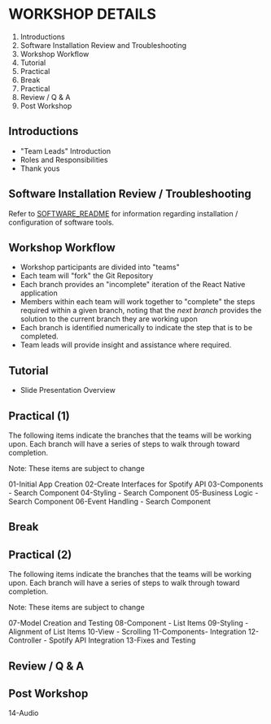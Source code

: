 # WORKSHOP DETAILS

1. Introductions
2. Software Installation Review and Troubleshooting
3. Workshop Workflow
4. Tutorial
5. Practical
6. Break
7. Practical
8. Review / Q & A
9. Post Workshop

## Introductions

* "Team Leads" Introduction
* Roles and Responsibilities
* Thank yous

## Software Installation Review / Troubleshooting

Refer to [SOFTWARE_README](SOFTWARE_README.md) for information regarding installation / configuration of software tools.

## Workshop Workflow

* Workshop participants are divided into "teams"
* Each team will "fork" the Git Repository
* Each branch provides an "incomplete" iteration of the React Native application
* Members within each team will work together to "complete" the steps required within a given branch, noting that the *next branch* provides the solution to the current branch they are working upon
* Each branch is identified numerically to indicate the step that is to be completed.
* Team leads will provide insight and assistance where required.

## Tutorial

* Slide Presentation Overview

## Practical (1)

The following items indicate the branches that the teams will be working upon. Each branch will have a series of steps to walk through toward completion.

Note: These items are subject to change

01-Initial App Creation
02-Create Interfaces for Spotify API
03-Components - Search Component
04-Styling - Search Component
05-Business Logic - Search Component
06-Event Handling - Search Component

## Break

## Practical (2)

The following items indicate the branches that the teams will be working upon. Each branch will have a series of steps to walk through toward completion.

Note: These items are subject to change

07-Model Creation and Testing
08-Component - List Items
09-Styling - Alignment of List Items
10-View - Scrolling
11-Components- Integration
12-Controller - Spotify API Integration
13-Fixes and Testing

## Review / Q & A

## Post Workshop
14-Audio
